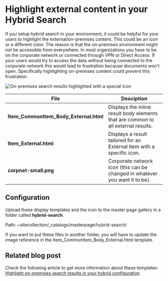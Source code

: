 Highlight external content in your Hybrid Search
================

If you setup hybrid search in your environment, it could be helpful for your users to highlight the external/on-premises content. This could be an icon or a different color. The reason is that the on-premises environment might not be accessible from everywhere. In most organizations you have to be on the corporate network or connected through VPN or Direct Access. If your users would try to access the data without being connected to the corporate network this would lead to frustration because documents won't open. Specifically highlighting on-premises content could prevent this frustration.

![On-premises search results highlighted with a special icon](http://cdn-eliostruyf.azureedge.net/wp-content/uploads/2016/02/020216_0908_Highlighton2.png)

File | Desciption
--- | ---
__Item_CommonItem_Body_External.html__ | Displays the inline result body elements that are common to all external results.
__Item_External.html__ | Displays a result tailored for an External Item with a specific icon.
__corpnet-small.png__ | Corporate network icon (this can be changed in whatever you want it to be).

## Configuration ##

Upload these display templates and the icon to the master page gallery in a folder called **hybrid-search**.

Path: ~sitecollection/_catalogs/masterpage/hybrid-search/

If you want to put these files in another folder, you will have to update the image reference in the Item_CommonItem_Body_External.html template.

## Related blog post ##
Check the following article to get more information about these templates: [Highlight on-premises search results in your hybrid configuration](http://www.eliostruyf.com/highlight-premises-search-results-hybrid-configuration/)

